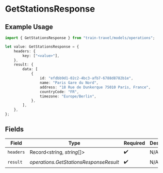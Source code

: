 # GetStationsResponse

## Example Usage

```typescript
import { GetStationsResponse } from "train-travel/models/operations";

let value: GetStationsResponse = {
    headers: {
        key: ["<value>"],
    },
    result: {
        data: [
            {
                id: "efdbb9d1-02c2-4bc3-afb7-6788d8782b1e",
                name: "Paris Gare du Nord",
                address: "18 Rue de Dunkerque 75010 Paris, France",
                countryCode: "FR",
                timezone: "Europe/Berlin",
            },
        ],
    },
};
```

## Fields

| Field                                  | Type                                   | Required                               | Description                            |
| -------------------------------------- | -------------------------------------- | -------------------------------------- | -------------------------------------- |
| `headers`                              | Record<string, *string*[]>             | :heavy_check_mark:                     | N/A                                    |
| `result`                               | *operations.GetStationsResponseResult* | :heavy_check_mark:                     | N/A                                    |